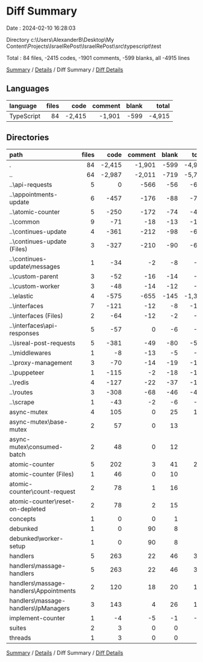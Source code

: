 # Diff Summary

Date : 2024-02-10 16:28:03

Directory c:\\Users\\AlexanderB\\Desktop\\My Content\\Projects\\IsraelRePost\\IsraelRePost\\src\\typescript\\test

Total : 84 files,  -2415 codes, -1901 comments, -599 blanks, all -4915 lines

[Summary](results.md) / [Details](details.md) / Diff Summary / [Diff Details](diff-details.md)

## Languages
| language | files | code | comment | blank | total |
| :--- | ---: | ---: | ---: | ---: | ---: |
| TypeScript | 84 | -2,415 | -1,901 | -599 | -4,915 |

## Directories
| path | files | code | comment | blank | total |
| :--- | ---: | ---: | ---: | ---: | ---: |
| . | 84 | -2,415 | -1,901 | -599 | -4,915 |
| .. | 64 | -2,987 | -2,011 | -719 | -5,717 |
| ..\\api-requests | 5 | 0 | -566 | -56 | -622 |
| ..\\appointments-update | 6 | -457 | -176 | -88 | -721 |
| ..\\atomic-counter | 5 | -250 | -172 | -74 | -496 |
| ..\\common | 9 | -71 | -18 | -13 | -102 |
| ..\\continues-update | 4 | -361 | -212 | -98 | -671 |
| ..\\continues-update (Files) | 3 | -327 | -210 | -90 | -627 |
| ..\\continues-update\\messages | 1 | -34 | -2 | -8 | -44 |
| ..\\custom-parent | 3 | -52 | -16 | -14 | -82 |
| ..\\custom-worker | 3 | -48 | -14 | -12 | -74 |
| ..\\elastic | 4 | -575 | -655 | -145 | -1,375 |
| ..\\interfaces | 7 | -121 | -12 | -8 | -141 |
| ..\\interfaces (Files) | 2 | -64 | -12 | -2 | -78 |
| ..\\interfaces\\api-responses | 5 | -57 | 0 | -6 | -63 |
| ..\\isreal-post-requests | 5 | -381 | -49 | -80 | -510 |
| ..\\middlewares | 1 | -8 | -13 | -5 | -26 |
| ..\\proxy-management | 3 | -70 | -14 | -19 | -103 |
| ..\\puppeteer | 1 | -115 | -2 | -18 | -135 |
| ..\\redis | 4 | -127 | -22 | -37 | -186 |
| ..\\routes | 3 | -308 | -68 | -46 | -422 |
| ..\\scrape | 1 | -43 | -2 | -6 | -51 |
| async-mutex | 4 | 105 | 0 | 25 | 130 |
| async-mutex\\base-mutex | 2 | 57 | 0 | 13 | 70 |
| async-mutex\\consumed-batch | 2 | 48 | 0 | 12 | 60 |
| atomic-counter | 5 | 202 | 3 | 41 | 246 |
| atomic-counter (Files) | 1 | 46 | 0 | 10 | 56 |
| atomic-counter\\count-request | 2 | 78 | 1 | 16 | 95 |
| atomic-counter\\reset-on-depleted | 2 | 78 | 2 | 15 | 95 |
| concepts | 1 | 0 | 0 | 1 | 1 |
| debunked | 1 | 0 | 90 | 8 | 98 |
| debunked\\worker-setup | 1 | 0 | 90 | 8 | 98 |
| handlers | 5 | 263 | 22 | 46 | 331 |
| handlers\\massage-handlers | 5 | 263 | 22 | 46 | 331 |
| handlers\\massage-handlers\\Appointments | 2 | 120 | 18 | 20 | 158 |
| handlers\\massage-handlers\\IpManagers | 3 | 143 | 4 | 26 | 173 |
| implement-counter | 1 | -4 | -5 | -1 | -10 |
| suites | 2 | 3 | 0 | 0 | 3 |
| threads | 1 | 3 | 0 | 0 | 3 |

[Summary](results.md) / [Details](details.md) / Diff Summary / [Diff Details](diff-details.md)